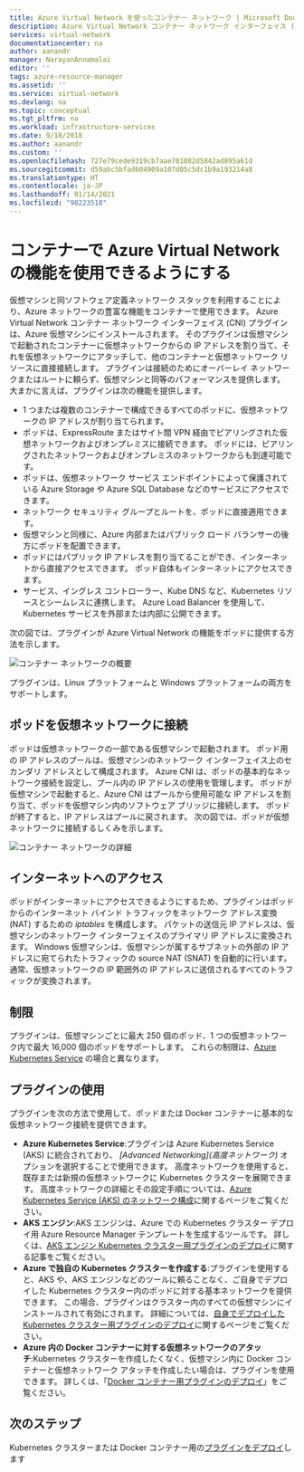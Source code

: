 ```yaml
---
title: Azure Virtual Network を使ったコンテナー ネットワーク | Microsoft Docs
description: Azure Virtual Network コンテナー ネットワーク インターフェイス (CNI) プラグインについて、およびコンテナーで Azure Virtual Network を使用できるようにする方法について説明します。
services: virtual-network
documentationcenter: na
author: aanandr
manager: NarayanAnnamalai
editor: ''
tags: azure-resource-manager
ms.assetid: ''
ms.service: virtual-network
ms.devlang: na
ms.topic: conceptual
ms.tgt_pltfrm: na
ms.workload: infrastructure-services
ms.date: 9/18/2018
ms.author: aanandr
ms.custom: ''
ms.openlocfilehash: 727e79cede9319cb7aae701082d5842ad895a61d
ms.sourcegitcommit: d59abc5bfad604909a107d05c5dc1b9a193214a8
ms.translationtype: HT
ms.contentlocale: ja-JP
ms.lasthandoff: 01/14/2021
ms.locfileid: "98223518"
---
```

# <a name="enable-containers-to-use-azure-virtual-network-capabilities"></a>コンテナーで Azure Virtual Network の機能を使用できるようにする

仮想マシンと同ソフトウェア定義ネットワーク スタックを利用することにより、Azure ネットワークの豊富な機能をコンテナーで使用できます。 Azure Virtual Network コンテナー ネットワーク インターフェイス (CNI) プラグインは、Azure 仮想マシンにインストールされます。 そのプラグインは仮想マシンで起動されたコンテナーに仮想ネットワークからの IP アドレスを割り当て、それを仮想ネットワークにアタッチして、他のコンテナーと仮想ネットワーク リソースに直接接続します。 プラグインは接続のためにオーバーレイ ネットワークまたはルートに頼らず、仮想マシンと同等のパフォーマンスを提供します。 大まかに言えば、プラグインは次の機能を提供します。

- 1 つまたは複数のコンテナーで構成できるすべてのポッドに、仮想ネットワークの IP アドレスが割り当てられます。
- ポッドは、ExpressRoute またはサイト間 VPN 経由でピアリングされた仮想ネットワークおよびオンプレミスに接続できます。 ポッドには、ピアリングされたネットワークおよびオンプレミスのネットワークからも到達可能です。
- ポッドは、仮想ネットワーク サービス エンドポイントによって保護されている Azure Storage や Azure SQL Database などのサービスにアクセスできます。
- ネットワーク セキュリティ グループとルートを、ポッドに直接適用できます。
- 仮想マシンと同様に、Azure 内部またはパブリック ロード バランサーの後方にポッドを配置できます。
- ポッドにはパブリック IP アドレスを割り当てることができ、インターネットから直接アクセスできます。 ポッド自体もインターネットにアクセスできます。
- サービス、イングレス コントローラー、Kube DNS など、Kubernetes リソースとシームレスに連携します。 Azure Load Balancer を使用して、Kubernetes サービスを外部または内部に公開できます。

次の図では、プラグインが Azure Virtual Network の機能をポッドに提供する方法を示します。

![コンテナー ネットワークの概要](./media/container-networking/container-networking-overview.png)

プラグインは、Linux プラットフォームと Windows プラットフォームの両方をサポートします。

## <a name="connecting-pods-to-a-virtual-network"></a>ポッドを仮想ネットワークに接続

ポッドは仮想ネットワークの一部である仮想マシンで起動されます。 ポッド用の IP アドレスのプールは、仮想マシンのネットワーク インターフェイス上のセカンダリ アドレスとして構成されます。 Azure CNI は、ポッドの基本的なネットワーク接続を設定し、プール内の IP アドレスの使用を管理します。 ポッドが仮想マシンで起動すると、Azure CNI はプールから使用可能な IP アドレスを割り当て、ポッドを仮想マシン内のソフトウェア ブリッジに接続します。 ポッドが終了すると、IP アドレスはプールに戻されます。 次の図では、ポッドが仮想ネットワークに接続するしくみを示します。

![コンテナー ネットワークの詳細](./media/container-networking/container-networking-detail.png)

## <a name="internet-access"></a>インターネットへのアクセス

ポッドがインターネットにアクセスできるようにするため、プラグインはポッドからのインターネット バインド トラフィックをネットワーク アドレス変換 (NAT) するための *iptables* を構成します。 パケットの送信元 IP アドレスは、仮想マシンのネットワーク インターフェイスのプライマリ IP アドレスに変換されます。 Windows 仮想マシンは、仮想マシンが属するサブネットの外部の IP アドレスに宛てられたトラフィックの source NAT (SNAT) を自動的に行います。 通常、仮想ネットワークの IP 範囲外の IP アドレスに送信されるすべてのトラフィックが変換されます。

## <a name="limits"></a>制限

プラグインは、仮想マシンごとに最大 250 個のポッド、1 つの仮想ネットワーク内で最大 16,000 個のポッドをサポートします。 これらの制限は、[Azure Kubernetes Service](../azure-resource-manager/management/azure-subscription-service-limits.md?toc=%2fazure%2fvirtual-network%2ftoc.json#azure-kubernetes-service-limits) の場合と異なります。

## <a name="using-the-plug-in"></a>プラグインの使用

プラグインを次の方法で使用して、ポッドまたは Docker コンテナーに基本的な仮想ネットワーク接続を提供できます。

- **Azure Kubernetes Service**:プラグインは Azure Kubernetes Service (AKS) に統合されており、 *[Advanced Networking]\(高度ネットワーク\)* オプションを選択することで使用できます。 高度ネットワークを使用すると、既存または新規の仮想ネットワークに Kubernetes クラスターを展開できます。 高度ネットワークの詳細とその設定手順については、[Azure Kubernetes Service (AKS) のネットワーク構成](../aks/configure-azure-cni.md?toc=%2fazure%2fvirtual-network%2ftoc.json)に関するページをご覧ください。
- **AKS エンジン**:AKS エンジンは、Azure での Kubernetes クラスター デプロイ用 Azure Resource Manager テンプレートを生成するツールです。 詳しくは、[AKS エンジン Kubernetes クラスター用プラグインのデプロイ](deploy-container-networking.md#deploy-the-azure-virtual-network-container-network-interface-plug-in)に関する記事をご覧ください。
- **Azure で独自の Kubernetes クラスターを作成する**:プラグインを使用すると、AKS や、AKS エンジンなどのツールに頼ることなく、ご自身でデプロイした Kubernetes クラスター内のポッドに対する基本ネットワークを提供できます。 この場合、プラグインはクラスター内のすべての仮想マシンにインストールされて有効にされます。 詳細については、[自身でデプロイした Kubernetes クラスター用プラグインのデプロイ](deploy-container-networking.md#deploy-plug-in-for-a-kubernetes-cluster)に関するページをご覧ください。
- **Azure 内の Docker コンテナーに対する仮想ネットワークのアタッチ**:Kubernetes クラスターを作成したくなく、仮想マシン内に Docker コンテナーと仮想ネットワーク アタッチを作成したい場合は、プラグインを使用できます。 詳しくは、「[Docker コンテナー用プラグインのデプロイ](deploy-container-networking.md#deploy-plug-in-for-docker-containers)」をご覧ください。

## <a name="next-steps"></a>次のステップ

Kubernetes クラスターまたは Docker コンテナー用の[プラグインをデプロイ](deploy-container-networking.md)します